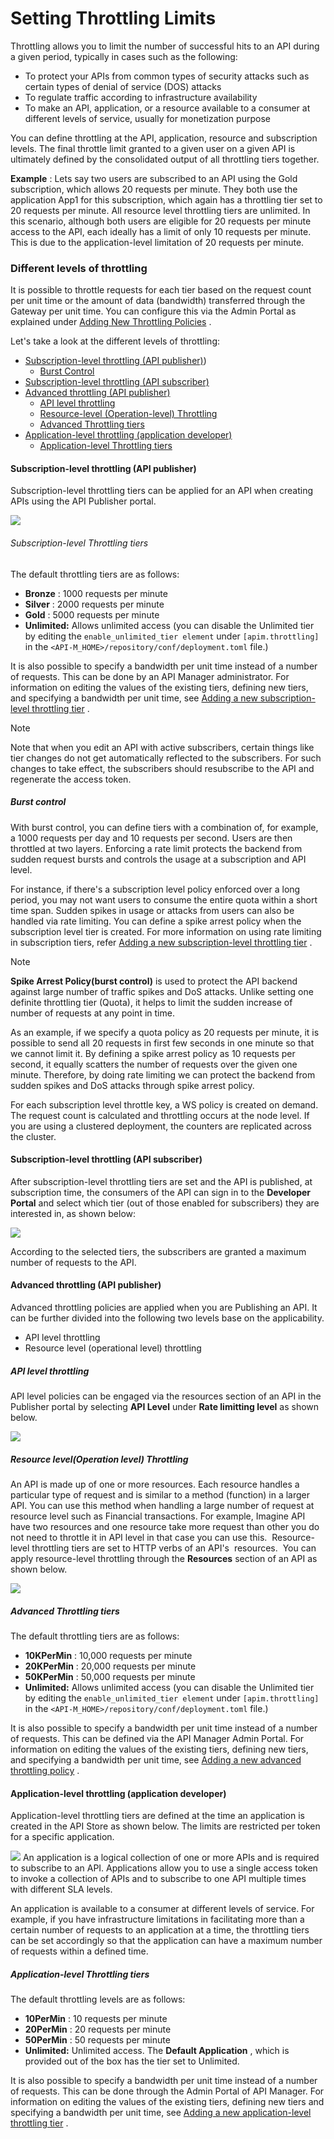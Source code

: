 # Setting Throttling Limits

Throttling allows you to limit the number of successful hits to an API during a given period, typically in cases such as the following:

-   To protect your APIs from common types of security attacks such as certain types of denial of service (DOS) attacks
-   To regulate traffic according to infrastructure availability
-   To make an API, application, or a resource available to a consumer at different levels of service, usually for monetization purpose

You can define throttling at the API, application, resource and subscription levels. The final throttle limit granted to a given user on a given API is ultimately defined by the consolidated output of all throttling tiers together.

**Example** : Lets say two users are subscribed to an API using the Gold subscription, which allows 20 requests per minute. They both use the application App1 for this subscription, which again has a throttling tier set to 20 requests per minute. All resource level throttling tiers are unlimited. In this scenario, although both users are eligible for 20 requests per minute access to the API, each ideally has a limit of only 10 requests per minute. This is due to the application-level limitation of 20 requests per minute.

### Different levels of throttling

It is possible to throttle requests for each tier based on the request count per unit time or the amount of data (bandwidth) transferred through the Gateway per unit time. You can configure this via the Admin Portal as explained under [Adding New Throttling Policies](../adding-new-throttling-policies) .


Let's take a look at the different levels of throttling:

-   [Subscription-level throttling (API publisher)](#subscription-level-throttling-api-publisher))
    -   [Burst Control](#burst-control)
-   [Subscription-level throttling (API subscriber)](#subscription-level-throttling-api-subscriber)
-   [Advanced throttling (API publisher)](#advanced-throttling-api-publisher)
    -   [API level throttling](#api-level-throttling)
    -   [Resource-level (Operation-level) Throttling](#resource-leveloperation-level-throttling)
    -   [Advanced Throttling tiers](#advanced-throttling-tiers)
-   [Application-level throttling (application developer)](#application-level-throttling-application-developer)
    -   [Application-level Throttling tiers](#SettingThrottlingLimits-Application-levelThrottlingtiers)

#### Subscription-level throttling (API publisher)

Subscription-level throttling tiers can be applied for an API when creating APIs using the API Publisher portal.

![](../../assets/img/learn/available-subscription-tiers-publisher.png)
###### Subscription-level Throttling tiers

The default throttling tiers are as follows:

-   **Bronze** : 1000 requests per minute
-   **Silver** : 2000 requests per minute
-   **Gold** : 5000 requests per minute
-   **Unlimited:** Allows unlimited access (you can disable the Unlimited tier by editing the `enable_unlimited_tier element` under `[apim.throttling]` in the `<API-M_HOME>/repository/conf/deployment.toml` file.)


It is also possible to specify a bandwidth per unit time instead of a number of requests. This can be done by an API Manager administrator. For information on editing the values of the existing tiers, defining new tiers, and specifying a bandwidth per unit time, see [Adding a new subscription-level throttling tier](../adding-new-throttling-policies/#adding-a-new-subscription-level-throttling-tier) .

  <div class="admonition info">
   <p class="admonition-title">Note</p>
<p> Note that when you edit an API with active subscribers, certain things like tier changes do not get automatically reflected to the subscribers. For such changes to take effect, the subscribers should resubscribe to the API and regenerate the access token. </p>
</div>


##### **Burst control**

With burst control, you can define tiers with a combination of, for example, a 1000 requests per day and 10 requests per second. Users are then throttled at two layers. Enforcing a rate limit protects the backend from sudden request bursts and controls the usage at a subscription and API level.

For instance, if there's a subscription level policy enforced over a long period, you may not want users to consume the entire quota within a short time span. Sudden spikes in usage or attacks from users can also be handled via rate limiting. You can define a spike arrest policy when the subscription level tier is created. For more information on using rate limiting in subscription tiers, refer [Adding a new subscription-level throttling tier](../adding-new-throttling-policies/#adding-a-new-subscription-level-throttling-tier) .

<div class="admonition info">
<p class="admonition-title">Note</p>
<p> <b>Spike Arrest Policy(burst control)</b> is used to protect the API backend against large number of traffic spikes and DoS attacks. Unlike setting one definite throttling tier (Quota), it helps to limit the sudden increase of number of requests at any point in time.</p>
</div>

As an example, if we specify a quota policy as 20 requests per minute, it is possible to send all 20 requests in first few seconds in one minute so that we cannot limit it. By defining a spike arrest policy as 10 requests per second, it equally scatters the number of requests over the given one minute. Therefore, by doing rate limiting we can protect the backend from sudden spikes and DoS attacks through spike arrest policy.


For each subscription level throttle key, a WS policy is created on demand. The request count is calculated and throttling occurs at the node level. If you are using a clustered deployment, the counters are replicated across the cluster.

#### Subscription-level throttling (API subscriber)

After subscription-level throttling tiers are set and the API is published, at subscription time, the consumers of the API can sign in to the **Developer Portal** and select which tier (out of those enabled for subscribers) they are interested in, as shown below:

![](../../assets/img/learn/subscribe-application-tier.png)

According to the selected tiers, the subscribers are granted a maximum number of requests to the API.

#### Advanced throttling (API publisher)

Advanced throttling policies are applied when you are Publishing an API. It can be further divided into the following two levels base on the applicability.

-   API level throttling
-   Resource level (operational level) throttling

##### API level throttling

API level policies can be engaged via the resources section of an API in the Publisher portal by selecting **API Level** under **Rate limitting level** as shown below.

![](../../assets/img/learn/api-level-advanced-policy.png)

##### **Resource level(Operation level) Throttling**

An API is made up of one or more resources. Each resource handles a particular type of request and is similar to a method (function) in a larger API. You can use this method when handling a large number of request at resource level such as Financial transactions. For example, Imagine API have two resources and one resource take more request than other you do not need to throttle it in API level in that case you can use this.  Resource-level throttling tiers are set to HTTP verbs of an API's  resources.  You can apply resource-level throttling through the **Resources** section of an API as shown below.

![](../../assets/img/learn/operation-level-advanced-policy.png)
##### Advanced Throttling tiers

The default throttling tiers are as follows:

-   **10KPerMin** : 10,000 requests per minute
-   **20KPerMin** : 20,000 requests per minute
-   **50KPerMin** : 50,000 requests per minute
-   **Unlimited:** Allows unlimited access (you can disable the Unlimited tier by editing the `enable_unlimited_tier element` under `[apim.throttling]` in the `<API-M_HOME>/repository/conf/deployment.toml` file.)

It is also possible to specify a bandwidth per unit time instead of a number of requests. This can be defined via the API Manager Admin Portal. For information on editing the values of the existing tiers, defining new tiers, and specifying a bandwidth per unit time, see [Adding a new advanced throttling policy](../adding-new-throttling-policies/#adding-a-new-advanced-throttling-policy) .

#### Application-level throttling (application developer)

Application-level throttling tiers are defined at the time an application is created in the API Store as shown below. The limits are restricted per token for a specific application.

![](../../assets/img/learn/application-create-policy.png)
An application is a logical collection of one or more APIs and is required to subscribe to an API. Applications allow you to use a single access token to invoke a collection of APIs and to subscribe to one API multiple times with different SLA levels.

An application is available to a consumer at different levels of service. For example, if you have infrastructure limitations in facilitating more than a certain number of requests to an application at a time, the throttling tiers can be set accordingly so that the application can have a maximum number of requests within a defined time.

##### Application-level Throttling tiers

The default throttling levels are as follows:

-   **10PerMin** : 10 requests per minute
-   **20PerMin** : 20 requests per minute
-   **50PerMin** : 50 requests per minute
-   **Unlimited:** Unlimited access. The **Default Application** , which is provided out of the box has the tier set to Unlimited.

It is also possible to specify a bandwidth per unit time instead of a number of requests. This can be done through the Admin Portal of API Manager. For information on editing the values of the existing tiers, defining new tiers and specifying a bandwidth per unit time, see [Adding a new application-level throttling tier](../adding-new-throttling-policies/#adding-a-new-application-level-throttling-tier) .
